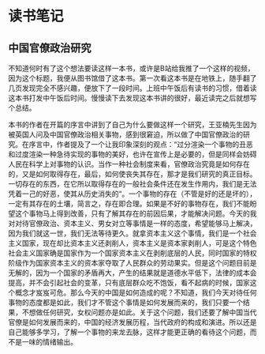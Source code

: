 # 读书笔记

## 中国官僚政治研究
 
  不知道何时有了这个想法要读这样一本书，或许是B站给我推了一个这样的视频，因为这个标题，我便从图书馆借了这本书。第一次看这本书是在地铁上，随手翻了几页发现完全不感兴趣，便放下了一段时间。上班中午饭后有读书的习惯，借着读这本书打发中午饭后时间。慢慢读下去发现这本书讲的很好，最近读完之后就想写个总结。

  本书的作者在开篇的序言中讲到了自己为什么要做这样一个研究，王亚楠先生因为被英国人问及中国官僚政治相关事物，感到很窘迫，所以做了中国官僚政治的研究。在序言中，作者提及了一个让我印象深刻的观点：“过分渲染一个事物的丑恶和过度渲染一种急待实现的事物的美好，也许在宣传上是必要的，但是同样会妨碍人民在科学上对事物的认识。当作一种社会制度来看，官僚政治究竟是如何存在的，又是如何取得存在，最后，如何使丧失其存在，那才是我们研究的真正目标。一切存在的东西，在它所以取得存在的一般社会条件还在发生作用内，我们是无法凭着一己的好恶，使其从历史消失的“。一个事物的存在（不管是好的还是坏的），一定有其存在的土壤，简言之，存在即合理。如果是不好的事物存在，我们不能盼望这个事物马上得到改善，只有了解其存在的前因后果，才能解决问题。今天的我对对待官僚政治、资本主义、男女对立等事情是一样的态度，希望能够马上解决，因为我们就这一世，我们无法等待更久。就拿资本主义这个事情，我们是一个社会主义国家，现在却比资本主义还剥削人，资本主义是资本家剥削人，可是这个特色社会主义国家确是国家作为一个国家资本主义在剥削底层的人民，同时国家的特权阶级作为国家资本主义的资本家夺取了人民群众的劳动果实。但是这个问题目前是无解的，因为一个国家的矛盾再大，产生的结果就是道德水平低下，法律的成本会提高，并不会引起社会的变革，只有底层群众吃不饱饭，看不起病的时候，国家这个概念才岌岌可危。那么今天的中国是如何造成的呢？不知道，我们今天对待任何事物的态度都是如此，我们才不管这个事情是如何发展而来的，我们只要一个结果，不想做任何研究，女权问题亦是如此。关于这个问题，我们还要了解中国当代官僚是如何发展而来的，中国的经济发展历程，当代政府的构成和演进。所以还是自己能够多学习，了解一个事物的来龙去脉，这样才能更正确的看待这个问题，而不是一味的情绪输出。


